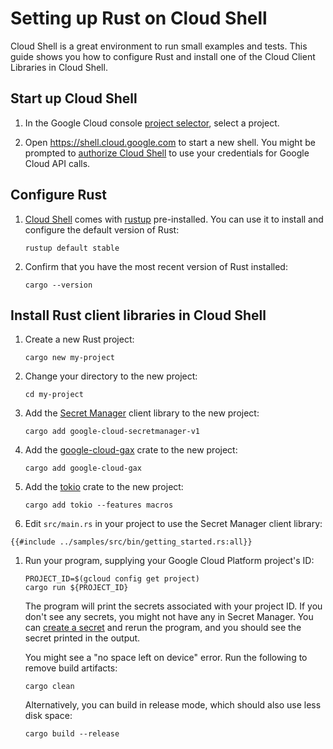 <!-- 
Copyright 2025 Google LLC

Licensed under the Apache License, Version 2.0 (the "License");
you may not use this file except in compliance with the License.
You may obtain a copy of the License at

    https://www.apache.org/licenses/LICENSE-2.0

Unless required by applicable law or agreed to in writing, software
distributed under the License is distributed on an "AS IS" BASIS,
WITHOUT WARRANTIES OR CONDITIONS OF ANY KIND, either express or implied.
See the License for the specific language governing permissions and
limitations under the License.
-->

# Setting up Rust on Cloud Shell

Cloud Shell is a great environment to run small examples and tests. This guide
shows you how to configure Rust and install one of the Cloud Client Libraries in
Cloud Shell.

## Start up Cloud Shell

1. In the Google Cloud console [project selector], select a project.

1. Open <https://shell.cloud.google.com> to start a new shell. You might be
   prompted to [authorize Cloud Shell] to use your credentials for Google Cloud
   API calls.

## Configure Rust

1. [Cloud Shell] comes with [rustup] pre-installed. You can use it to install
   and configure the default version of Rust:

   ```shell
   rustup default stable
   ```

1. Confirm that you have the most recent version of Rust installed:

   ```shell
   cargo --version
   ```

## Install Rust client libraries in Cloud Shell

1. Create a new Rust project:

   ```shell
   cargo new my-project
   ```

1. Change your directory to the new project:

   ```shell
   cd my-project
   ```

1. Add the [Secret Manager] client library to the new project:

   ```shell
   cargo add google-cloud-secretmanager-v1
   ```

1. Add the [google-cloud-gax] crate to the new project:

   ```shell
   cargo add google-cloud-gax
   ```

1. Add the [tokio] crate to the new project:

   ```shell
   cargo add tokio --features macros
   ```

1. Edit `src/main.rs` in your project to use the Secret Manager client library:

```rust,ignore,noplayground
{{#include ../samples/src/bin/getting_started.rs:all}}
```

<!-- markdownlint-disable MD029 -->

1. Run your program, supplying your Google Cloud Platform project's ID:

   ```shell
   PROJECT_ID=$(gcloud config get project)
   cargo run ${PROJECT_ID}
   ```

   The program will print the secrets associated with your project ID. If you
   don't see any secrets, you might not have any in Secret Manager. You can
   [create a secret] and rerun the program, and you should see the secret
   printed in the output.

   You might see a "no space left on device" error. Run the following to remove
   build artifacts:

   ```shell
   cargo clean
   ```

   Alternatively, you can build in release mode, which should also use less disk
   space:

   ```shell
   cargo build --release
   ```

<!-- markdownlint-enable MD029 -->

[authorize cloud shell]: https://cloud.google.com/shell/docs/auth
[cloud shell]: https://cloud.google.com/shell
[create a secret]: https://cloud.google.com/secret-manager/docs/creating-and-accessing-secrets
[google-cloud-gax]: https://crates.io/crates/google-cloud-gax
[project selector]: https://console.cloud.google.com/projectselector2/home/dashboard
[rustup]: https://rust-lang.github.io/rustup/
[secret manager]: https://cloud.google.com/secret-manager/docs/overview
[tokio]: https://crates.io/crates/tokio
